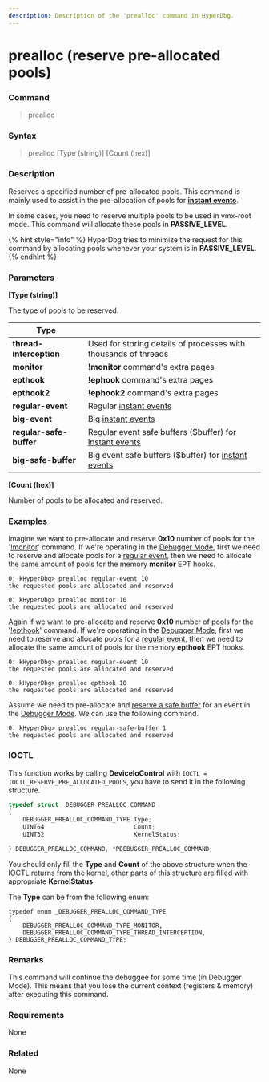 ```yaml
---
description: Description of the 'prealloc' command in HyperDbg.
---
```


# prealloc (reserve pre-allocated pools)

### Command

> prealloc

### Syntax

> prealloc \[Type (string)] \[Count (hex)]

### Description

Reserves a specified number of pre-allocated pools. This command is mainly used to assist in the pre-allocation of pools for [**instant events**](https://docs.hyperdbg.org/tips-and-tricks/misc/instant-events).

In some cases, you need to reserve multiple pools to be used in vmx-root mode. This command will allocate these pools in **PASSIVE\_LEVEL**.

{% hint style="info" %}
HyperDbg tries to minimize the request for this command by allocating pools whenever your system is in **PASSIVE\_LEVEL**.
{% endhint %}

### Parameters

**\[Type (string)]**

The type of pools to be reserved.

| Type                    |                                                                                                                          |
| ----------------------- | ------------------------------------------------------------------------------------------------------------------------ |
| **thread-interception** | Used for storing details of processes with thousands of threads                                                          |
| **monitor**             | **!monitor** command's extra pages                                                                                       |
| **epthook**             | **!ephook** command's extra pages                                                                                        |
| **epthook2**            | **!ephook2** command's extra pages                                                                                       |
| **regular-event**       | Regular [instant events](https://docs.hyperdbg.org/tips-and-tricks/misc/instant-events)                                  |
| **big-event**           | Big [instant events](https://docs.hyperdbg.org/tips-and-tricks/misc/instant-events)                                      |
| **regular-safe-buffer** | Regular event safe buffers ($buffer) for [instant events](https://docs.hyperdbg.org/tips-and-tricks/misc/instant-events) |
| **big-safe-buffer**     | Big event safe buffers ($buffer) for [instant events](https://docs.hyperdbg.org/tips-and-tricks/misc/instant-events)     |

**\[Count (hex)]**

Number of pools to be allocated and reserved.

### Examples

Imagine we want to pre-allocate and reserve **0x10** number of pools for the '[!monitor](https://docs.hyperdbg.org/commands/extension-commands/monitor)' command. If we're operating in the [Debugger Mode](https://docs.hyperdbg.org/using-hyperdbg/prerequisites/operation-modes#debugger-mode), first we need to reserve and allocate pools for a [regular event](https://docs.hyperdbg.org/tips-and-tricks/misc/instant-events), then we need to allocate the same amount of pools for the memory **monitor** EPT hooks.

```
0: kHyperDbg> prealloc regular-event 10
the requested pools are allocated and reserved

0: kHyperDbg> prealloc monitor 10
the requested pools are allocated and reserved
```

Again if we want to pre-allocate and reserve **0x10** number of pools for the '[!epthook](https://docs.hyperdbg.org/commands/extension-commands/epthook)' command. If we're operating in the [Debugger Mode](https://docs.hyperdbg.org/using-hyperdbg/prerequisites/operation-modes#debugger-mode), first we need to reserve and allocate pools for a [regular event](https://docs.hyperdbg.org/tips-and-tricks/misc/instant-events), then we need to allocate the same amount of pools for the memory **epthook** EPT hooks.

```
0: kHyperDbg> prealloc regular-event 10
the requested pools are allocated and reserved

0: kHyperDbg> prealloc epthook 10
the requested pools are allocated and reserved
```

Assume we need to pre-allocate and [reserve a safe buffer](https://docs.hyperdbg.org/using-hyperdbg/prerequisites/how-to-create-an-action#pre-allocated-buffers) for an event in the [Debugger Mode](https://docs.hyperdbg.org/using-hyperdbg/prerequisites/operation-modes#debugger-mode). We can use the following command.

```
0: kHyperDbg> prealloc regular-safe-buffer 1
the requested pools are allocated and reserved
```

### &#x20;IOCTL

This function works by calling **DeviceIoControl** with `IOCTL = IOCTL_RESERVE_PRE_ALLOCATED_POOLS`, you have to send it in the following structure.

```c
typedef struct _DEBUGGER_PREALLOC_COMMAND
{
    DEBUGGER_PREALLOC_COMMAND_TYPE Type;
    UINT64                         Count;
    UINT32                         KernelStatus;

} DEBUGGER_PREALLOC_COMMAND, *PDEBUGGER_PREALLOC_COMMAND;
```

You should only fill the **Type** and **Count** of the above structure when the IOCTL returns from the kernel, other parts of this structure are filled with appropriate **KernelStatus**.

The **Type** can be from the following enum:

```
typedef enum _DEBUGGER_PREALLOC_COMMAND_TYPE
{
    DEBUGGER_PREALLOC_COMMAND_TYPE_MONITOR,
    DEBUGGER_PREALLOC_COMMAND_TYPE_THREAD_INTERCEPTION,
} DEBUGGER_PREALLOC_COMMAND_TYPE;
```

### Remarks

This command will continue the debuggee for some time (in Debugger Mode). This means that you lose the current context (registers & memory) after executing this command.

### Requirements

None

### Related

None
